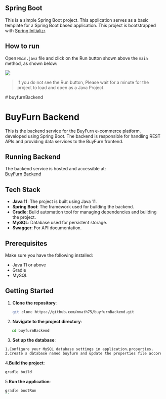 ## Spring Boot
This is a simple Spring Boot project. This application serves as a basic template for a Spring Boot based application.
This project is bootstrapped with [Spring Initializr](https://start.spring.io/).

## How to run
Open `Main.java` file and click on the Run button shown above the `main` method, as shown below:

![](https://static.onecompiler.com/images/posts/3zzkbysj7/run-spring-boot.png)

> If you do not see the Run button, Please wait for a minute for the project to load and open as a Java Project.

<!-- 1. Before running the application, make sure all dependencies are installed. To install dependencies, run following command in terminal:
   ```sh
   ./gradlew build -x test
   ```

2. To run the application, run following command in terminal:
   ```sh
   ./gradlew bootRun
   ```   
3. Refresh the URL in simple browser to see the output.    --># buyfurnBackend


# BuyFurn Backend

This is the backend service for the BuyFurn e-commerce platform, developed using Spring Boot. The backend is responsible for handling REST APIs and providing data services to the BuyFurn frontend.

## Running Backend

The backend service is hosted and accessible at:  
[BuyFurn Backend](https://8zbr62-8080.ocws.app)

## Tech Stack

- **Java 11**: The project is built using Java 11.
- **Spring Boot**: The framework used for building the backend.
- **Gradle**: Build automation tool for managing dependencies and building the project.
- **MySQL**: Database used for persistent storage.
- **Swagger**: For API documentation.

## Prerequisites

Make sure you have the following installed:

- Java 11 or above
- Gradle
- MySQL

## Getting Started

1. **Clone the repository**:
   ```bash
   git clone https://github.com/mnath75/buyfurnBackend.git
2. **Navigate to the project directory**:
```bash
   cd buyfurnBackend
```

3. **Set up the database**:
```bash
1.Configure your MySQL database settings in application.properties.
2.Create a database named buyfurn and update the properties file accordingly.
```
4.**Build the project**:
```bash
gradle build
```

5.**Run the application**:
```bash
gradle bootRun
``
